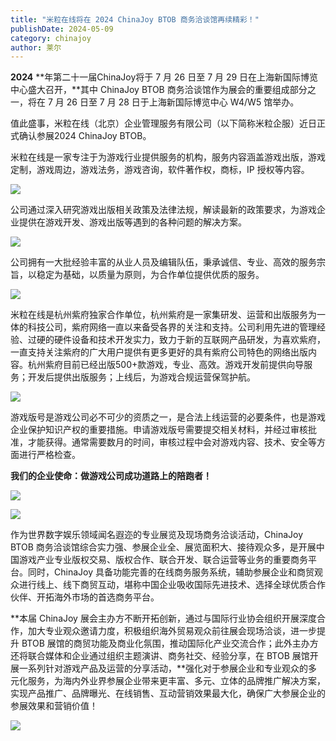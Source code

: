 ```yaml
---
title: "米粒在线将在 2024 ChinaJoy BTOB 商务洽谈馆再续精彩！"
publishDate: 2024-05-09
category: chinajoy
author: 莱尔
---
```


**2024** **年第二十一届ChinaJoy将于 7 月 26 日至 7 月 29 日在上海新国际博览中心盛大召开，**其中 ChinaJoy BTOB 商务洽谈馆作为展会的重要组成部分之一，将在 7 月 26 日至 7 月 28 日于上海新国际博览中心 W4/W5 馆举办。

值此盛事，米粒在线（北京）企业管理服务有限公司（以下简称米粒企服）近日正式确认参展2024 ChinaJoy BTOB。

米粒在线是一家专注于为游戏行业提供服务的机构，服务内容涵盖游戏出版，游戏定制，游戏周边，游戏法务，游戏咨询，软件著作权，商标，IP 授权等内容。

![](https://ec-net-1251389766.cos.ap-shanghai.myqcloud.com/wp-content/uploads/2024/05/20240509151637993.jpg)

公司通过深入研究游戏出版相关政策及法律法规，解读最新的政策要求，为游戏企业提供在游戏开发、游戏出版等遇到的各种问题的解决方案。

![](https://ec-net-1251389766.cos.ap-shanghai.myqcloud.com/wp-content/uploads/2024/05/20240509151645478.jpg)

公司拥有一大批经验丰富的从业人员及编辑队伍，秉承诚信、专业、高效的服务宗旨，以稳定为基础，以质量为原则，为合作单位提供优质的服务。

![](https://ec-net-1251389766.cos.ap-shanghai.myqcloud.com/wp-content/uploads/2024/05/20240509151648754.jpg)

米粒在线是杭州紫府独家合作单位，杭州紫府是一家集研发、运营和出版服务为一体的科技公司，紫府网络一直以来备受各界的关注和支持。公司利用先进的管理经验、过硬的硬件设备和技术开发实力，致力于新的互联网产品研发，为喜欢紫府，一直支持关注紫府的广大用户提供有更多更好的具有紫府公司特色的网络出版内容。杭州紫府目前已经出版500+款游戏，专业、高效。游戏开发前提供向导服务；开发后提供出版服务；上线后，为游戏合规运营保驾护航。

![](https://ec-net-1251389766.cos.ap-shanghai.myqcloud.com/wp-content/uploads/2024/05/20240509151654661.jpg)

游戏版号是游戏公司必不可少的资质之一，是合法上线运营的必要条件，也是游戏企业保护知识产权的重要措施。申请游戏版号需要提交相关材料，并经过审核批准，才能获得。通常需要数月的时间，审核过程中会对游戏内容、技术、安全等方面进行严格检查。

**我们的企业使命：做游戏公司成功道路上的陪跑者！**

![](https://ec-net-1251389766.cos.ap-shanghai.myqcloud.com/wp-content/uploads/2024/05/20240509151700563-1024x811.jpg)

![](https://ec-net-1251389766.cos.ap-shanghai.myqcloud.com/wp-content/uploads/2024/05/20240509151704880.jpg)

作为世界数字娱乐领域闻名遐迩的专业展览及现场商务洽谈活动，ChinaJoy BTOB 商务洽谈馆综合实力强、参展企业全、展览面积大、接待观众多，是开展中国游戏产业专业版权交易、版权合作、联合开发、联合运营等业务的重要商务平台。同时，ChinaJoy 具备功能完善的在线商务服务系统，辅助参展企业和商贸观众进行线上、线下商贸互动，堪称中国企业吸收国际先进技术、选择全球优质合作伙伴、开拓海外市场的首选商务平台。

**本届 ChinaJoy 展会主办方不断开拓创新，通过与国际行业协会组织开展深度合作，加大专业观众邀请力度，积极组织海外贸易观众前往展会现场洽谈，进一步提升 BTOB 展馆的商贸功能及商业化氛围，推动国际化产业交流合作；此外主办方还将联合媒体和企业通过组织主题演讲、商务社交、经验分享，在 BTOB 展馆开展一系列针对游戏产品及运营的分享活动，**强化对于参展企业和专业观众的多元化服务，为海内外业界参展企业带来更丰富、多元、立体的品牌推广解决方案，实现产品推广、品牌曝光、在线销售、互动营销效果最大化，确保广大参展企业的参展效果和营销价值！

![](https://ec-net-1251389766.cos.ap-shanghai.myqcloud.com/wp-content/uploads/2024/05/20240509151718409.jpg)

